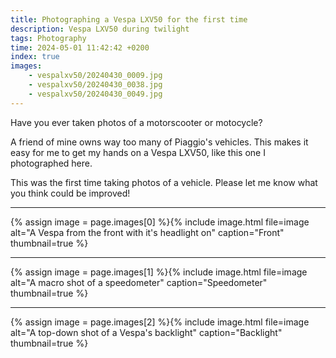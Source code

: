 ```yaml
---
title: Photographing a Vespa LXV50 for the first time
description: Vespa LXV50 during twilight
tags: Photography
time: 2024-05-01 11:42:42 +0200
index: true
images:
    - vespalxv50/20240430_0009.jpg
    - vespalxv50/20240430_0038.jpg
    - vespalxv50/20240430_0049.jpg
---
```


Have you ever taken photos of a motorscooter or motocycle?

A friend of mine owns way too many of Piaggio's vehicles. This makes it easy for me to get my hands on a Vespa LXV50, like this one I photographed here.

This was the first time taking photos of a vehicle. Please let me know what you think could be improved!

---

{% assign image = page.images[0] %}{% include image.html file=image alt="A Vespa from the front with it's headlight on" caption="Front" thumbnail=true %}

---

{% assign image = page.images[1] %}{% include image.html file=image alt="A macro shot of a speedometer" caption="Speedometer" thumbnail=true %}

---

{% assign image = page.images[2] %}{% include image.html file=image alt="A top-down shot of a Vespa's backlight" caption="Backlight" thumbnail=true %}
